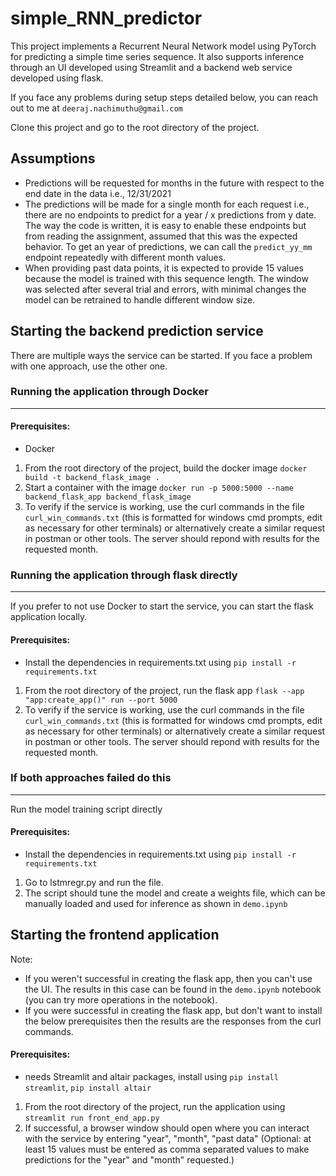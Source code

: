 # simple_RNN_predictor

This project implements a Recurrent Neural Network model using PyTorch for predicting a simple time series sequence.
It also supports inference through an UI developed using Streamlit and a backend web service developed using flask.

If you face any problems during setup steps detailed below, you can reach out to me at `deeraj.nachimuthu@gmail.com` 

Clone this project and go to the root directory of the project.

## Assumptions

- Predictions will be requested for months in the future with respect to the end date in the data i.e., 12/31/2021
- The predictions will be made for a single month for each request i.e., there are no endpoints to predict for a year / x predictions from y date. The way the code is written, it is easy to enable these endpoints but from reading the assignment, assumed that this was the expected behavior. To get an year of predictions, we can call the `predict_yy_mm` endpoint repeatedly with different month values.
- When providing past data points, it is expected to provide 15 values because the model is trained with this sequence length. The window was selected after several trial and errors, with minimal changes the model can be retrained to handle different window size.

## Starting the backend prediction service

There are multiple ways the service can be started. If you face a problem with one approach, use the other one.

### Running the application through Docker
---------------
#### Prerequisites:
- Docker

1. From the root directory of the project, build the docker image `docker build -t backend_flask_image .`
2. Start a container with the image `docker run -p 5000:5000 --name backend_flask_app backend_flask_image`
3. To verify if the service is working, use the curl commands in the file `curl_win_commands.txt` (this is formatted for windows cmd prompts, edit as necessary for other terminals) or alternatively create a similar request in postman or other tools. The server should repond with results for the requested month.

### Running the application through flask directly
---------------
If you prefer to not use Docker to start the service, you can start the flask application locally.

#### Prerequisites:
- Install the dependencies in requirements.txt using `pip install -r requirements.txt`

1. From the root directory of the project, run the flask app `flask --app "app:create_app()" run --port 5000`
2. To verify if the service is working, use the curl commands in the file `curl_win_commands.txt` (this is formatted for windows cmd prompts, edit as necessary for other terminals) or alternatively create a similar request in postman or other tools. The server should repond with results for the requested month.

### If both approaches failed do this
---------------
Run the model training script directly

#### Prerequisites:
- Install the dependencies in requirements.txt using `pip install -r requirements.txt`

1. Go to lstmregr.py and run the file.
2. The script should tune the model and create a weights file, which can be manually loaded and used for inference as shown in `demo.ipynb`

## Starting the frontend application

Note:
- If you weren't successful in creating the flask app, then you can't use the UI. The results in this case can be found in the `demo.ipynb` notebook (you can try more operations in the notebook).
- If you were successful in creating the flask app, but don't want to install the below prerequisites then the results are the responses from the curl commands.

#### Prerequisites:
- needs Streamlit and altair packages, install using `pip install streamlit`, `pip install altair`

1. From the root directory of the project, run the application using `streamlit run front_end_app.py`
2. If successful, a browser window should open where you can interact with the service by entering "year",  "month", "past data" (Optional: at least 15 values must be entered as comma separated values to make predictions for the "year" and "month" requested.)


